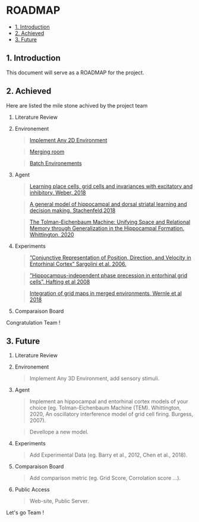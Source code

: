 
# ROADMAP

* [1. Introduction](#1-Introduction)
* [2. Achieved ](#2-Achieved)
* [3. Future](#3-Future)

## 1. Introduction

This document will serve as a ROADMAP for the project. 

## 2. Achieved

Here are listed the mile stone achived by the project team

1. Literature Review

2. Environement
    > [Implement Any 2D Environment](https://github.com/ClementineDomine/EHC_model_comparison/blob/main/sehec/envs/arenas/simple2d.py)
    
    > [Merging room](https://github.com/ClementineDomine/EHC_model_comparison/blob/main/sehec/envs/arenas/connected_rooms.py) 
    
    > [Batch Environements](https://github.com/ClementineDomine/EHC_model_comparison/blob/main/sehec/envs/arenas/TEM_env.py)
    
3. Agent
      > [Learning place cells, grid cells and invariances with excitatory and   inhibitory. Weber, 2018 ](https://github.com/ClementineDomine/EHC_model_comparison/blob/main/examples/Agent_examples/weber_2018_example.ipynb)

     > [A general model of hippocampal and dorsal striatal learning and decision making. Stachenfeld,2018](https://github.com/ClementineDomine/EHC_model_comparison/blob/main/examples/agent_examples/stachenfeld_2018_examples.ipynb)
     
     > [The Tolman-Eichenbaum Machine: Unifying Space and Relational Memory through Generalization in the Hippocampal Formation. Whittington, 2020](https://github.com/ClementineDomine/EHC_model_comparison/blob/main/examples/agent_examples/whittington_2020_examples.ipynb)
 
   
4. Experiments 
    > [”Conjunctive Representation of Position, Direction, and Velocity in Entorhinal Cortex” Sargolini et al. 2006.](https://github.com/ClementineDomine/EHC_model_comparison/tree/main/sehec/envs/experiments/Sargolini2006)
 
    > [”Hippocampus-independent phase precession in entorhinal grid cells”, Hafting et al 2008](https://github.com/ClementineDomine/EHC_model_comparison/tree/main/sehec/envs/experiments/Hafting2008)


    > [Integration of grid maps in merged environments, Wernle et al 2018](https://github.com/ClementineDomine/EHC_model_comparison/tree/main/sehec/envs/experiments/Wernle2018)
  
5. Comparaison Board  
   
Congratulation Team !


## 3. Future

1. Literature Review

2. Environement
     > Implement Any 3D Environment, add sensory stimuli.
    
3. Agent
      > Implement an hippocampal and entorhinal cortex models of your choice (eg. Tolman-Eichenbaum Machine (TEM). Whittington, 2020, An oscillatory interference model of grid cell firing. Burgess, 2007).
      
      >  Devellope a new model.
   
4. Experiments 
    > Add Experimental Data (eg. Barry et al., 2012, Chen et al., 2018).

      
5. Comparaison Board  
    > Add comparison metric (eg. Grid Score, Corrolation score ...).

6. Public Access
    > Web-site, Public Server.

Let's go Team ! 


    

